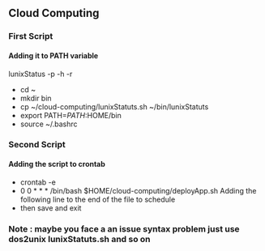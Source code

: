 ## Cloud Computing

### First Script
#### Adding it to PATH variable

lunixStatus -p -h -r

- cd ~
- mkdir bin
- cp ~/cloud-computing/lunixStatuts.sh ~/bin/lunixStatuts
- export PATH=$PATH:$HOME/bin
- source ~/.bashrc


### Second Script
#### Adding the script to crontab

- crontab -e
- 0 0 * * * /bin/bash $HOME/cloud-computing/deployApp.sh Adding the following line to the end of the file to schedule
- then save and exit

### Note : maybe you face a an issue syntax problem just use dos2unix lunixStatuts.sh and so on
